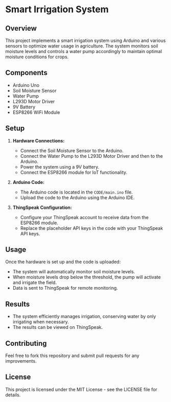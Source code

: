 # Smart Irrigation System

## Overview

This project implements a smart irrigation system using Arduino and various sensors to optimize water usage in agriculture. The system monitors soil moisture levels and controls a water pump accordingly to maintain optimal moisture conditions for crops.

## Components

- Arduino Uno
- Soil Moisture Sensor
- Water Pump
- L293D Motor Driver
- 9V Battery
- ESP8266 WiFi Module

## Setup

1. **Hardware Connections:**

   - Connect the Soil Moisture Sensor to the Arduino.
   - Connect the Water Pump to the L293D Motor Driver and then to the Arduino.
   - Power the system using a 9V battery.
   - Connect the ESP8266 module for IoT functionality.

2. **Arduino Code:**

   - The Arduino code is located in the `CODE/main.ino` file.
   - Upload the code to the Arduino using the Arduino IDE.

3. **ThingSpeak Configuration:**
   - Configure your ThingSpeak account to receive data from the ESP8266 module.
   - Replace the placeholder API keys in the code with your ThingSpeak API keys.

## Usage

Once the hardware is set up and the code is uploaded:

- The system will automatically monitor soil moisture levels.
- When moisture levels drop below the threshold, the pump will activate and irrigate the field.
- Data is sent to ThingSpeak for remote monitoring.

## Results

- The system efficiently manages irrigation, conserving water by only irrigating when necessary.
- The results can be viewed on ThingSpeak.

## Contributing

Feel free to fork this repository and submit pull requests for any improvements.

## License

This project is licensed under the MIT License - see the LICENSE file for details.
